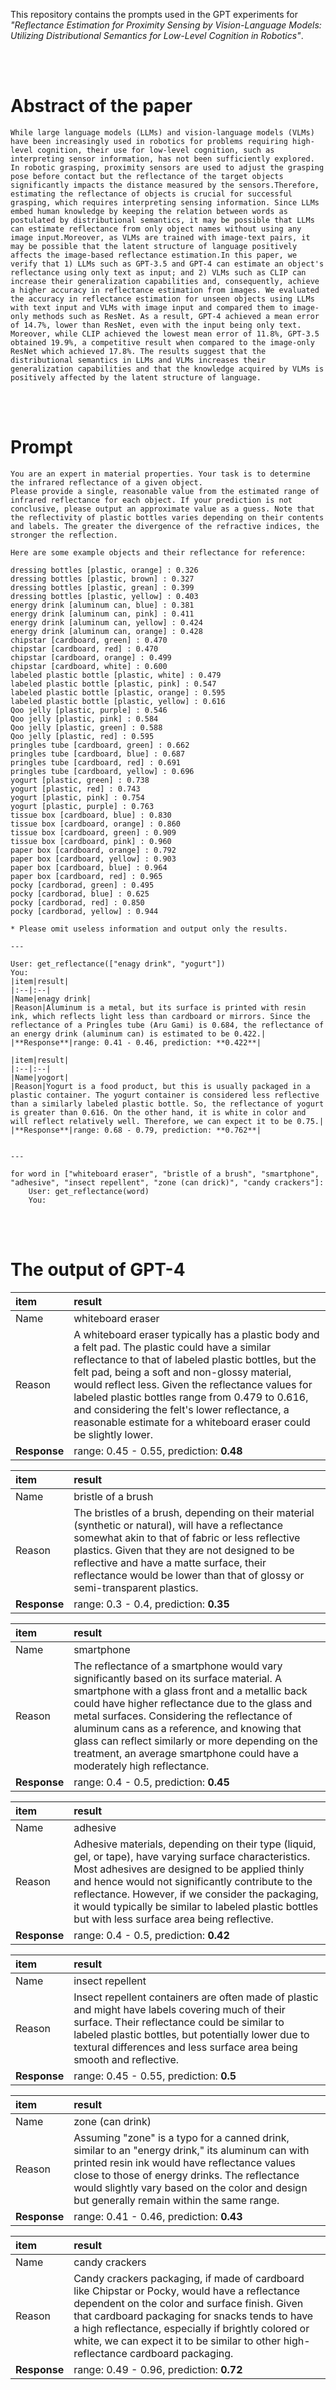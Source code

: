 This repository contains the prompts used in the GPT experiments for *"Reflectance Estimation for Proximity Sensing by Vision-Language Models: Utilizing Distributional Semantics for Low-Level Cognition in Robotics"*.

<br><br>

# Abstract of the paper

```
While large language models (LLMs) and vision-language models (VLMs) have been increasingly used in robotics for problems requiring high-level cognition, their use for low-level cognition, such as interpreting sensor information, has not been sufficiently explored. In robotic grasping, proximity sensors are used to adjust the grasping pose before contact but the reflectance of the target objects significantly impacts the distance measured by the sensors.Therefore, estimating the reflectance of objects is crucial for successful grasping, which requires interpreting sensing information. Since LLMs embed human knowledge by keeping the relation between words as postulated by distributional semantics, it may be possible that LLMs can estimate reflectance from only object names without using any image input.Moreover, as VLMs are trained with image-text pairs, it may be possible that the latent structure of language positively affects the image-based reflectance estimation.In this paper, we verify that 1) LLMs such as GPT-3.5 and GPT-4 can estimate an object's reflectance using only text as input; and 2) VLMs such as CLIP can increase their generalization capabilities and, consequently, achieve a higher accuracy in reflectance estimation from images. We evaluated the accuracy in reflectance estimation for unseen objects using LLMs with text input and VLMs with image input and compared them to image-only methods such as ResNet. As a result, GPT-4 achieved a mean error of 14.7%, lower than ResNet, even with the input being only text. Moreover, while CLIP achieved the lowest mean error of 11.8%, GPT-3.5 obtained 19.9%, a competitive result when compared to the image-only ResNet which achieved 17.8%. The results suggest that the distributional semantics in LLMs and VLMs increases their generalization capabilities and that the knowledge acquired by VLMs is positively affected by the latent structure of language.
```

<br><br>

# Prompt


```
You are an expert in material properties. Your task is to determine the infrared reflectance of a given object. 
Please provide a single, reasonable value from the estimated range of infrared reflectance for each object. If your prediction is not conclusive, please output an approximate value as a guess. Note that the reflectivity of plastic bottles varies depending on their contents and labels. The greater the divergence of the refractive indices, the stronger the reflection.

Here are some example objects and their reflectance for reference:

dressing bottles [plastic, orange] : 0.326
dressing bottles [plastic, brown] : 0.327
dressing bottles [plastic, grean] : 0.399
dressing bottles [plastic, yellow] : 0.403
energy drink [aluminum can, blue] : 0.381
energy drink [aluminum can, pink] : 0.411
energy drink [aluminum can, yellow] : 0.424
energy drink [aluminum can, orange] : 0.428
chipstar [cardboard, green] : 0.470
chipstar [cardboard, red] : 0.470
chipstar [cardboard, orange] : 0.499
chipstar [cardboard, white] : 0.600
labeled plastic bottle [plastic, white] : 0.479
labeled plastic bottle [plastic, pink] : 0.547
labeled plastic bottle [plastic, orange] : 0.595
labeled plastic bottle [plastic, yellow] : 0.616
Qoo jelly [plastic, purple] : 0.546
Qoo jelly [plastic, pink] : 0.584
Qoo jelly [plastic, green] : 0.588
Qoo jelly [plastic, red] : 0.595
pringles tube [cardboard, green] : 0.662
pringles tube [cardboard, blue] : 0.687
pringles tube [cardboard, red] : 0.691
pringles tube [cardboard, yellow] : 0.696
yogurt [plastic, green] : 0.738
yogurt [plastic, red] : 0.743
yogurt [plastic, pink] : 0.754
yogurt [plastic, purple] : 0.763
tissue box [cardboard, blue] : 0.830
tissue box [cardboard, orange] : 0.860
tissue box [cardboard, green] : 0.909
tissue box [cardboard, pink] : 0.960
paper box [cardboard, orange] : 0.792
paper box [cardboard, yellow] : 0.903
paper box [cardboard, blue] : 0.964
paper box [cardboard, red] : 0.965
pocky [cardborad, green] : 0.495
pocky [cardborad, blue] : 0.625
pocky [cardborad, red] : 0.850
pocky [cardborad, yellow] : 0.944

* Please omit useless information and output only the results.

---

User: get_reflectance(["enagy drink", "yogurt"])
You:
|item|result|
|:--|:--|
|Name|enagy drink|
|Reason|Aluminum is a metal, but its surface is printed with resin ink, which reflects light less than cardboard or mirrors. Since the reflectance of a Pringles tube (Aru Gami) is 0.684, the reflectance of an energy drink (aluminum can) is estimated to be 0.422.|
|**Response**|range: 0.41 - 0.46, prediction: **0.422**|

|item|result|
|:--|:--|
|Name|yogort|
|Reason|Yogurt is a food product, but this is usually packaged in a plastic container. The yogurt container is considered less reflective than a similarly labeled plastic bottle. So, the reflectance of yogurt is greater than 0.616. On the other hand, it is white in color and will reflect relatively well. Therefore, we can expect it to be 0.75.|
|**Response**|range: 0.68 - 0.79, prediction: **0.762**|


---

for word in ["whiteboard eraser", "bristle of a brush", "smartphone", "adhesive", "insect repellent", "zone (can drick)", "candy crackers"]:
    User: get_reflectance(word)
    You:

```

<br><br>

# The output of GPT-4

|item|result|
|:--|:--|
|Name|whiteboard eraser|
|Reason|A whiteboard eraser typically has a plastic body and a felt pad. The plastic could have a similar reflectance to that of labeled plastic bottles, but the felt pad, being a soft and non-glossy material, would reflect less. Given the reflectance values for labeled plastic bottles range from 0.479 to 0.616, and considering the felt's lower reflectance, a reasonable estimate for a whiteboard eraser could be slightly lower.|
|**Response**|range: 0.45 - 0.55, prediction: **0.48**|

|item|result|
|:--|:--|
|Name|bristle of a brush|
|Reason|The bristles of a brush, depending on their material (synthetic or natural), will have a reflectance somewhat akin to that of fabric or less reflective plastics. Given that they are not designed to be reflective and have a matte surface, their reflectance would be lower than that of glossy or semi-transparent plastics.|
|**Response**|range: 0.3 - 0.4, prediction: **0.35**|

|item|result|
|:--|:--|
|Name|smartphone|
|Reason|The reflectance of a smartphone would vary significantly based on its surface material. A smartphone with a glass front and a metallic back could have higher reflectance due to the glass and metal surfaces. Considering the reflectance of aluminum cans as a reference, and knowing that glass can reflect similarly or more depending on the treatment, an average smartphone could have a moderately high reflectance.|
|**Response**|range: 0.4 - 0.5, prediction: **0.45**|

|item|result|
|:--|:--|
|Name|adhesive|
|Reason|Adhesive materials, depending on their type (liquid, gel, or tape), have varying surface characteristics. Most adhesives are designed to be applied thinly and hence would not significantly contribute to the reflectance. However, if we consider the packaging, it would typically be similar to labeled plastic bottles but with less surface area being reflective.|
|**Response**|range: 0.4 - 0.5, prediction: **0.42**|

|item|result|
|:--|:--|
|Name|insect repellent|
|Reason|Insect repellent containers are often made of plastic and might have labels covering much of their surface. Their reflectance could be similar to labeled plastic bottles, but potentially lower due to textural differences and less surface area being smooth and reflective.|
|**Response**|range: 0.45 - 0.55, prediction: **0.5**|

|item|result|
|:--|:--|
|Name|zone (can drink)|
|Reason|Assuming "zone" is a typo for a canned drink, similar to an "energy drink," its aluminum can with printed resin ink would have reflectance values close to those of energy drinks. The reflectance would slightly vary based on the color and design but generally remain within the same range.|
|**Response**|range: 0.41 - 0.46, prediction: **0.43**|

|item|result|
|:--|:--|
|Name|candy crackers|
|Reason|Candy crackers packaging, if made of cardboard like Chipstar or Pocky, would have a reflectance dependent on the color and surface finish. Given that cardboard packaging for snacks tends to have a high reflectance, especially if brightly colored or white, we can expect it to be similar to other high-reflectance cardboard packaging.|
|**Response**|range: 0.49 - 0.96, prediction: **0.72**|
